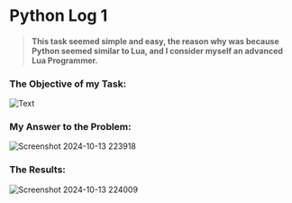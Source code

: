 # Python Log 1

> #### This task seemed simple and easy, the reason why was because Python seemed similar to Lua, and I consider myself an advanced Lua Programmer.

### The Objective of my Task:

![Text](https://github.com/user-attachments/assets/ef3bbf5b-02ef-4977-a3be-88866f27ef88)

### My Answer to the Problem:
![Screenshot 2024-10-13 223918](https://github.com/user-attachments/assets/50a066cf-0772-411d-9d56-a30549571660)

### The Results:
![Screenshot 2024-10-13 224009](https://github.com/user-attachments/assets/cfdeddd4-152e-4551-8263-4a4bc78b8824)

